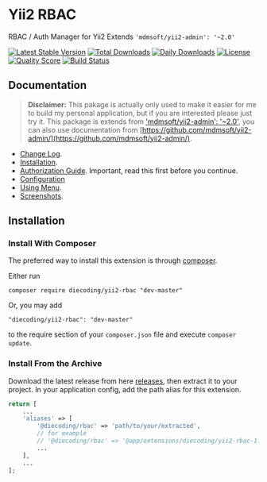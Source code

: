 # Yii2 RBAC

RBAC / Auth Manager for Yii2 Extends `'mdmsoft/yii2-admin': '~2.0'`

[![Latest Stable Version](https://poser.pugx.org/diecoding/yii2-rbac/v/stable?format=flat-square)](https://github.com/die-coding/yii2-rbac/releases)
[![Total Downloads](https://poser.pugx.org/diecoding/yii2-rbac/downloads?format=flat-square)](https://packagist.org/packages/diecoding/yii2-rbac)
[![Daily Downloads](https://poser.pugx.org/diecoding/yii2-rbac/d/daily?format=flat-square)](https://packagist.org/packages/diecoding/yii2-rbac)
[![License](https://poser.pugx.org/diecoding/yii2-rbac/license?format=flat-square)](LICENSE.md)
[![Quality Score](https://img.shields.io/scrutinizer/g/die-coding/yii2-rbac.svg?style=flat-square)](https://scrutinizer-ci.com/g/die-coding/yii2-rbac)
[![Build Status](https://img.shields.io/scrutinizer/build/g/die-coding/yii2-rbac.svg?style=flat-square)](https://scrutinizer-ci.com/g/die-coding/yii2-rbac/build-status/master)

## Documentation

> **Disclaimer:** This pakage is actually only used to make it easier for me to build my personal application, but if you are interested please just try it. This package is extends from ['mdmsoft/yii2-admin': '~2.0'](https://github.com/mdmsoft/yii2-admin/), you can also use documentation from [https://github.com/mdmsoft/yii2-admin/](https://github.com/mdmsoft/yii2-admin/).

-   [Change Log](CHANGELOG.md).
-   [Installation](#installation).
-   [Authorization Guide](https://www.yiiframework.com/doc/guide/2.0/en/security-authorization). Important, read this first before you continue.
-   [Configuration](https://github.com/die-coding/yii2-rbac/blob/master/documentation/configuration.md)
-   [Using Menu](https://github.com/die-coding/yii2-rbac/blob/master/documentation/menu.md).
-   [Screenshots](https://github.com/die-coding/yii2-rbac/blob/master/documentation/screenshots).

## Installation

### Install With Composer

The preferred way to install this extension is through [composer](https://getcomposer.org/download/).

Either run

```
composer require diecoding/yii2-rbac "dev-master"
```

Or, you may add

```
"diecoding/yii2-rbac": "dev-master"
```

to the require section of your `composer.json` file and execute `composer update`.

### Install From the Archive

Download the latest release from here [releases](https://github.com/die-coding/yii2-rbac/releases), then extract it to your project.
In your application config, add the path alias for this extension.

```php
return [
    ...
    'aliases' => [
        '@diecoding/rbac' => 'path/to/your/extracted',
        // for example
        // '@diecoding/rbac' => '@app/extensions/diecoding/yii2-rbac-1.0.0',
        ...
    ],
    ...
];
```
